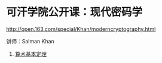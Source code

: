 # 可汗学院公开课：现代密码学

http://open.163.com/special/Khan/moderncryptography.html

讲师：Salman Khan

1. [算术基本定理](./basic-arithmetic-theory.md)